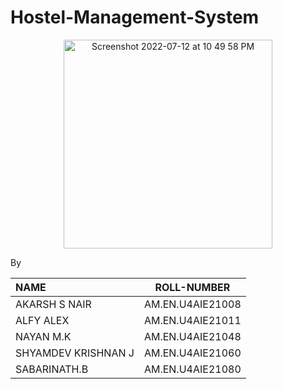 # Hostel-Management-System

<p align="center"><img width="334" alt="Screenshot 2022-07-12 at 10 49 58 PM" src="https://user-images.githubusercontent.com/89991399/178553788-954a18bf-0bf0-4483-98d7-09a28c5209f4.png"></p align="center">


By

| **NAME** | **ROLL-NUMBER** | 
| :--- | :---: |
| AKARSH S NAIR |AM.EN.U4AIE21008|
| ALFY ALEX | AM.EN.U4AIE21011   |
| NAYAN M.K | AM.EN.U4AIE21048   |
| SHYAMDEV KRISHNAN J | AM.EN.U4AIE21060 |
| SABARINATH.B | AM.EN.U4AIE21080 |
